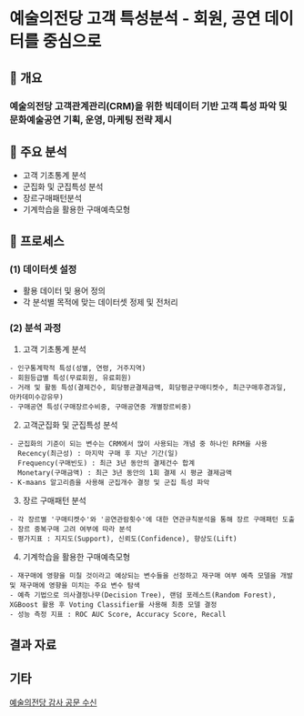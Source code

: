 # 예술의전당 고객 특성분석 - 회원, 공연 데이터를 중심으로

## 📃 개요
### 예술의전당 고객관계관리(CRM)을 위한 빅데이터 기반 고객 특성 파악 및 문화예술공연 기획, 운영, 마케팅 전략 제시

## 📃 주요 분석
* 고객 기초통계 분석
* 군집화 및 군집특성 분석
* 장르구매패턴분석
* 기계학습을 활용한 구매예측모형

## 📃 프로세스
### (1) 데이터셋 설정
- 활용 데이터 및 용어 정의
- 각 분석별 목적에 맞는 데이터셋 정제 및 전처리

### (2) 분석 과정
1. 고객 기초통계 분석  
```
- 인구통계학적 특성(성별, 연령, 거주지역)
- 회원등급별 특성(무료회원, 유료회원)
- 거래 및 활동 특성(결제건수, 회당평균결제금액, 회당평균구매티켓수, 최근구매후경과일, 아카데미수강유무)
- 구매공연 특성(구매장르수비중, 구매공연중 개별장르비중)
```

2. 고객군집화 및 군집특성 분석
```
- 군집화의 기준이 되는 변수는 CRM에서 많이 사용되는 개념 중 하나인 RFM을 사용
  Recency(최근성) : 마지막 구매 후 지난 기간(일)
  Frequency(구매빈도) : 최근 3년 동안의 결제건수 합계
  Monetary(구매금액) : 최근 3년 동안의 1회 결제 시 평균 결제금액
- K-maans 알고리즘을 사용해 군집개수 결정 및 군집 특성 파악
```

3. 장르 구매패턴 분석
```
- 각 장르별 '구매티켓수'와 '공연관람횟수'에 대한 연관규칙분석을 통해 장르 구매패턴 도출
- 장르 중복구매 고려 여부에 따라 분석
- 평가지표 : 지지도(Support), 신뢰도(Confidence), 향상도(Lift)
```

4. 기계학습을 활용한 구매예측모형
```
- 재구매에 영향을 미칠 것이라고 예상되는 변수들을 선정하고 재구매 여부 예측 모델을 개발 및 재구매에 영향을 미치는 주요 변수 탐색
- 예측 기법으로 의사결정나무(Decision Tree), 랜덤 포레스트(Random Forest), XGBoost 활용 후 Voting Classifier를 사용해 최종 모델 결정
- 성능 측정 지표 : ROC AUC Score, Accuracy Score, Recall
```
## 결과 자료


## 기타
[예술의전당 감사 공문 수신]()
  
